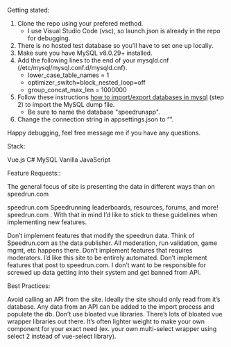 Getting stated:

1. Clone the repo using your prefered method.
   - I use Visual Studio Code (vsc), so launch.json is already in the repo for debugging.
2. There is no hosted test database so you’ll have to set one up locally.
3. Make sure you have MySQL v8.0.29+ installed.
4. Add the following lines to the end of your mysqld.cnf (/etc/mysql/mysql.conf.d/mysqld.cnf).
   - lower_case_table_names = 1
   - optimizer_switch=block_nested_loop=off
   - group_concat_max_len = 1000000
4. Follow these instructions [how to import/export databases in mysql](https://www.digitalocean.com/community/tutorials/how-to-import-and-export-databases-in-mysql-or-mariadb) (step 2) to import the MySQL dump file.
   - Be sure to name the database "speedrunapp".
5. Change the connection string in appsettings.json to “”.

Happy debugging, feel free message me if you have any questions. 

Stack:

Vue.js
C#
MySQL
Vanilla JavaScript

Feature Requests::

The general focus of site is presenting the data in different ways than on speedrun.com

speedrun.com
Speedrunning leaderboards, resources, forums, and more!
speedrun.com
. With that in mind I’d like to stick to these guidelines when implementing new features.

Don’t implement features that modify the speedrun data.
Think of Speedrun.com as the data publisher. All moderation, run validation, game mgmt, etc happens there. 
Don’t implement features that requires moderators. 
I’d like this site to be entirely automated.
Don’t implement features that post to speedrun.com.
I don’t want to be responsible for screwed up data getting into their system and get banned from API.

Best Practices:

Avoid calling an API from the site.
Ideally the site should only read from it’s database. Any data from an API can be added to the import process and populate the db.
Don’t use bloated vue libraries.
There’s lots of bloated vue wrapper libraries out there. It’s often lighter weight to make your own component for your exact need (ex. your own multi-select wrapper using select 2 instead of vue-select library).
